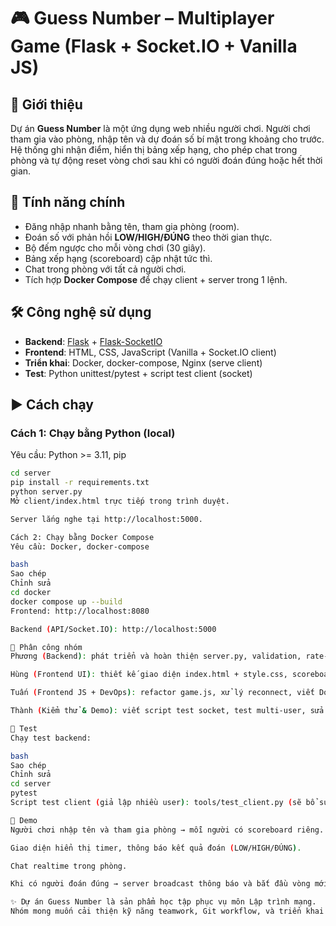 # 🎮 Guess Number – Multiplayer Game (Flask + Socket.IO + Vanilla JS)

## 📌 Giới thiệu

Dự án **Guess Number** là một ứng dụng web nhiều người chơi. Người chơi tham gia vào phòng, nhập tên và dự đoán số bí mật trong khoảng cho trước. Hệ thống ghi nhận điểm, hiển thị bảng xếp hạng, cho phép chat trong phòng và tự động reset vòng chơi sau khi có người đoán đúng hoặc hết thời gian.

## 🚀 Tính năng chính

- Đăng nhập nhanh bằng tên, tham gia phòng (room).
- Đoán số với phản hồi **LOW/HIGH/ĐÚNG** theo thời gian thực.
- Bộ đếm ngược cho mỗi vòng chơi (30 giây).
- Bảng xếp hạng (scoreboard) cập nhật tức thì.
- Chat trong phòng với tất cả người chơi.
- Tích hợp **Docker Compose** để chạy client + server trong 1 lệnh.

## 🛠️ Công nghệ sử dụng

- **Backend**: [Flask](https://flask.palletsprojects.com/) + [Flask-SocketIO](https://flask-socketio.readthedocs.io/)
- **Frontend**: HTML, CSS, JavaScript (Vanilla + Socket.IO client)
- **Triển khai**: Docker, docker-compose, Nginx (serve client)
- **Test**: Python unittest/pytest + script test client (socket)

## ▶️ Cách chạy

### Cách 1: Chạy bằng Python (local)

Yêu cầu: Python >= 3.11, pip

```bash
cd server
pip install -r requirements.txt
python server.py
Mở client/index.html trực tiếp trong trình duyệt.

Server lắng nghe tại http://localhost:5000.

Cách 2: Chạy bằng Docker Compose
Yêu cầu: Docker, docker-compose

bash
Sao chép
Chỉnh sửa
cd docker
docker compose up --build
Frontend: http://localhost:8080

Backend (API/Socket.IO): http://localhost:5000

👥 Phân công nhóm
Phương (Backend): phát triển và hoàn thiện server.py, validation, rate-limit, unit test.

Hùng (Frontend UI): thiết kế giao diện index.html + style.css, scoreboard, timer, trạng thái kết nối.

Tuấn (Frontend JS + DevOps): refactor game.js, xử lý reconnect, viết Dockerfile, docker-compose, script chạy nhanh, README.

Thành (Kiểm thử & Demo): viết script test socket, test multi-user, sửa bug nhỏ, chuẩn bị demo và slide.

🧪 Test
Chạy test backend:

bash
Sao chép
Chỉnh sửa
cd server
pytest
Script test client (giả lập nhiều user): tools/test_client.py (sẽ bổ sung).

📸 Demo
Người chơi nhập tên và tham gia phòng → mỗi người có scoreboard riêng.

Giao diện hiển thị timer, thông báo kết quả đoán (LOW/HIGH/ĐÚNG).

Chat realtime trong phòng.

Khi có người đoán đúng → server broadcast thông báo và bắt đầu vòng mới.

✨ Dự án Guess Number là sản phẩm học tập phục vụ môn Lập trình mạng.
Nhóm mong muốn cải thiện kỹ năng teamwork, Git workflow, và triển khai ứng dụng thực tế.
```

